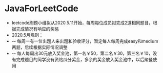 # JavaForLeetCode
- leetcode刷题小组拟从2020.5.11开始，每周每位成员拟完成2道相同题目，根据完成情况有响应的奖惩
- 2020.5月规则：
- -- 每周一有一位出题人来出题和验收评分，暂定每人每周完成easy和medium两题，后续根据实际情况调整
- -- 每人每周出30元放入奖金池，第一名￥50，第二名￥30，第三名￥10，没有完成题目的同学没有资格瓜分奖金，多余的奖金放入奖金池中，以后聚餐使用

